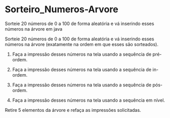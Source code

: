# Sorteiro_Numeros-Arvore
Sorteie 20 números de 0 a 100 de forma aleatória e vá inserindo esses números na árvore em java

Sorteie 20 números de 0 a 100 de forma aleatória e vá inserindo esses números na árvore (exatamente na ordem em que esses são sorteados). 

1) Faça a impressão desses números na tela usando a sequência de pré-ordem.

2) Faça a impressão desses números na tela usando a sequência de in-ordem.

3) Faça a impressão desses números na tela usando a sequência de pós-ordem.

4) Faça a impressão desses números na tela usando a sequência em nível.

Retire 5 elementos da árvore e refaça as impressões solicitadas.
